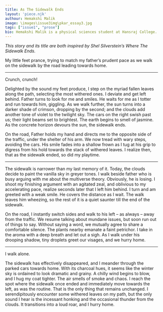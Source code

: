 ```yaml
---
title: As The Sidewalk Ends
layout: 'piece.njk'
authour: Hemakshi Malik
image: \images\issue3img\pkar_essay3.jpg
tags: ["issue1", "prose"]
bio: Hemakshi Malik is a physical sciences student at Hansraj College. She has lived her entire life in Delhi but has only begun to know it recently. A budding science-fiction and astronomy enthusiast, stargazing gives her immense joy. Creative writing and photography have created significant value in her life and continue to help her break out of her comfort zone.
---
```


*This story and its title are both inspired by Shel Silverstein’s Where The Sidewalk Ends.*
 
My little feet prance, trying to match my father’s prudent pace as we walk on the sidewalk by the road leading towards home.

***

Crunch, crunch!

Delighted by the sound my feet produce, I step on the myriad fallen leaves along the path, selecting the most withered ones. I deviate and get left behind. Father turns to look for me and smiles. He waits for me as I totter and run towards him, giggling. As we walk further, the sun turns into a darker shade of crimson, dropping by the second; and the clouds add another tone of violet to the twilight sky. The cars on the right swish past us; their light beams set to brightest. The earth begins to smell of jasmine. As the concrete horizon devours the sun, the sidewalk ends.

On the road, Father holds my hand and directs me to the opposite side of the traffic, under the shelter of his arm.  We now tread with wary steps, avoiding the cars. His smile fades into a shallow frown as I tug at his grip to digress from his hold towards the stack of withered leaves. I realize then, that as the sidewalk ended, so did my playtime.   

***

The sidewalk is narrower than my last memory of it. Today, the clouds decide to paint the vanilla sky in greyer tones. I walk beside father who is busy arguing with me about the multiverse theory. Obviously, he is losing. I shoot my finishing argument with an agitated zeal, and oblivious to my accelerating pace, realize seconds later that I left him behind. I turn and am greeted with a weak smile. He covers the distance as I wait. The walk leaves him wheezing, so the rest of it is a quiet saunter till the end of the sidewalk.

On the road, I instantly switch sides and walk to his left – as always – away from the traffic. We resume talking about mundane issues, but soon run out of things to say. Without saying a word, we mutually agree to share a comfortable silence.  The plants nearby emanate a faint petrichor. I take in the aroma with a deep breath and let out a sigh. As I walk under his drooping shadow, tiny droplets greet our visages, and we hurry home.
      
***

I walk alone.

The sidewalk has effectively disappeared, and I meander through the parked cars towards home. With its charcoal hues, it seems like the winter sky is ordained to look dramatic and grainy. A chilly wind begins to blow, and I hug my coat tighter. The air smells of smoke and chaos. I reach the spot where the sidewalk once ended and immediately move towards the left, as was the routine. That is the only thing that remains unchanged. I serendipitously encounter some withered leaves on my path, but the only sound I hear is the incessant honking and the occasional thunder from the clouds. It transitions into a loud roar, and I hurry home.